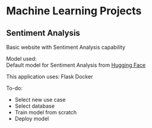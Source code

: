 # Machine Learning Projects

## Sentiment Analysis

Basic website with Sentiment Analysis capability

Model used:\
Default model for Sentiment Analysis from [Hugging Face](https://huggingface.co/distilbert/distilbert-base-uncased-finetuned-sst-2-english)


This application uses: 
Flask
Docker 

To-do:
* Select new use case
* Select database
* Train model from scratch
* Deploy model


